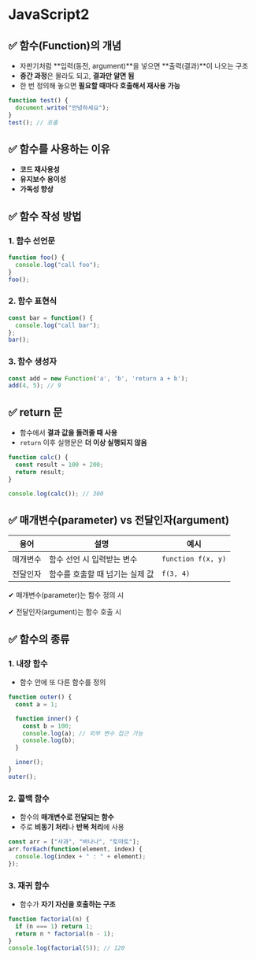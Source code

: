 # JavaScript2

## ✅ 함수(Function)의 개념

- 자판기처럼 **입력(동전, argument)**을 넣으면 **출력(결과)**이 나오는 구조
- **중간 과정**은 몰라도 되고, **결과만 알면 됨**
- 한 번 정의해 놓으면 **필요할 때마다 호출해서 재사용 가능**

```jsx
function test() {
  document.write("안녕하세요");
}
test(); // 호출
```

## ✅ 함수를 사용하는 이유

- **코드 재사용성**
- **유지보수 용이성**
- **가독성 향상**

## ✅ 함수 작성 방법

### 1. 함수 선언문

```jsx
function foo() {
  console.log("call foo");
}
foo();
```

### 2. 함수 표현식

```jsx
const bar = function() {
  console.log("call bar");
};
bar();
```

### 3. 함수 생성자

```jsx
const add = new Function('a', 'b', 'return a + b');
add(4, 5); // 9
```

## ✅ return 문

- 함수에서 **결과 값을 돌려줄 때 사용**
- `return` 이후 실행문은 **더 이상 실행되지 않음**

```jsx
function calc() {
  const result = 100 + 200;
  return result;
}

console.log(calc()); // 300
```

## ✅ 매개변수(parameter) vs 전달인자(argument)

| 용어 | 설명 | 예시 |
| --- | --- | --- |
| 매개변수 | 함수 선언 시 입력받는 변수 | `function f(x, y)` |
| 전달인자 | 함수를 호출할 때 넘기는 실제 값 | `f(3, 4)` |

✔ 매개변수(parameter)는 함수 정의 시

✔ 전달인자(argument)는 함수 호출 시

## ✅ 함수의 종류

### 1. 내장 함수

- 함수 안에 또 다른 함수를 정의

```jsx
function outer() {
  const a = 1;

  function inner() {
    const b = 100;
    console.log(a); // 외부 변수 접근 가능
    console.log(b);
  }

  inner();
}
outer();
```

### 2. 콜백 함수

- 함수의 **매개변수로 전달되는 함수**
- 주로 **비동기 처리**나 **반복 처리**에 사용

```jsx
const arr = ["사과", "바나나", "토마토"];
arr.forEach(function(element, index) {
  console.log(index + " : " + element);
});
```

### 3. 재귀 함수

- 함수가 **자기 자신을 호출하는 구조**

```jsx
function factorial(n) {
  if (n === 1) return 1;
  return n * factorial(n - 1);
}
console.log(factorial(5)); // 120
```
